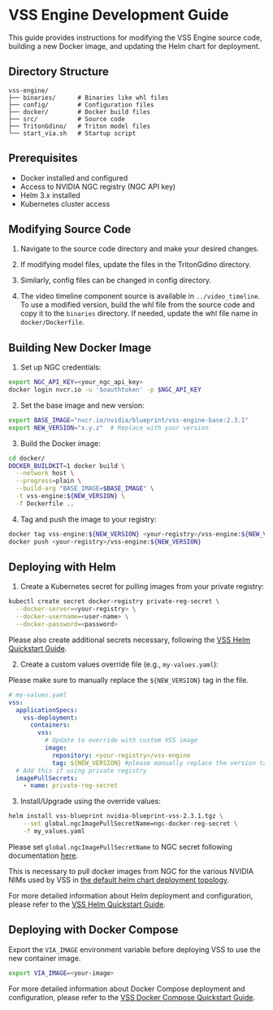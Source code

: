 # VSS Engine Development Guide

This guide provides instructions for modifying the VSS Engine source code, building a new Docker image, and updating the Helm chart for deployment.

## Directory Structure

```
vss-engine/
├── binaries/      # Binaries like whl files
├── config/        # Configuration files
├── docker/        # Docker build files
├── src/           # Source code
├── TritonGdino/   # Triton model files
└── start_via.sh   # Startup script
```

## Prerequisites

- Docker installed and configured
- Access to NVIDIA NGC registry (NGC API key)
- Helm 3.x installed
- Kubernetes cluster access

## Modifying Source Code

1. Navigate to the source code directory and make your desired changes.

2. If modifying model files, update the files in the TritonGdino directory.

3. Similarly, config files can be changed in config directory.

4. The video timeline component source is available in ``../video_timeline``. To use a modified version, build the whl file
   from the source code and copy it to the ``binaries`` directory. If needed, update the whl file name in ``docker/Dockerfile``.

## Building New Docker Image

1. Set up NGC credentials:
```bash
export NGC_API_KEY=<your_ngc_api_key>
docker login nvcr.io -u '$oauthtoken' -p $NGC_API_KEY
```

2. Set the base image and new version:
```bash
export BASE_IMAGE="nvcr.io/nvidia/blueprint/vss-engine-base:2.3.1"
export NEW_VERSION="x.y.z"  # Replace with your version
```

3. Build the Docker image:
```bash
cd docker/
DOCKER_BUILDKIT=1 docker build \
  --network host \
  --progress=plain \
  --build-arg "BASE_IMAGE=$BASE_IMAGE" \
  -t vss-engine:${NEW_VERSION} \
  -f Dockerfile ..
```

4. Tag and push the image to your registry:
```bash
docker tag vss-engine:${NEW_VERSION} <your-registry>/vss-engine:${NEW_VERSION}
docker push <your-registry>/vss-engine:${NEW_VERSION}
```

## Deploying with Helm

1. Create a Kubernetes secret for pulling images from your private registry:
```bash
kubectl create secret docker-registry private-reg-secret \
  --docker-server=<your-registry> \
  --docker-username=<user-name> \
  --docker-password=<password>
```

Please also create additional secrets necessary, following the [VSS Helm Quickstart Guide](https://docs.nvidia.com/vss/latest/content/run_via.html#deploy-using-helm).

2. Create a custom values override file (e.g., `my-values.yaml`):

Please make sure to manually replace the ``${NEW_VERSION}`` tag in the file.

```yaml
# my-values.yaml
vss:
  applicationSpecs:
    vss-deployment:
      containers:
        vss:
          # Update to override with custom VSS image
          image:
            repository: <your-registry>/vss-engine
            tag: ${NEW_VERSION} #please manually replace the version tag
  # Add this if using private registry
  imagePullSecrets:
    - name: private-reg-secret
```

3. Install/Upgrade using the override values:
```bash
helm install vss-blueprint nvidia-blueprint-vss-2.3.1.tgz \
    --set global.ngcImagePullSecretName=ngc-docker-reg-secret \
    -f my_values.yaml
```

Please set ``global.ngcImagePullSecretName`` to NGC secret following documentation [here](https://docs.nvidia.com/vss/latest/content/run_via.html#deploy-using-helm). 

This is necessary to pull docker images from NGC for the various NVIDIA NIMs used by VSS in [the default helm chart deployment topology](https://docs.nvidia.com/vss/latest/content/run_via.html#default-deployment-topology-and-models-in-use).

For more detailed information about Helm deployment and configuration, please refer to the [VSS Helm Quickstart Guide](https://docs.nvidia.com/vss/latest/content/run_via.html#deploy-using-helm).

## Deploying with Docker Compose
Export the `VIA_IMAGE` environment variable before deploying VSS to use the new container image.
```bash
export VIA_IMAGE=<your-image>
```

For more detailed information about Docker Compose deployment and configuration, please refer to the [VSS Docker Compose Quickstart Guide](https://docs.nvidia.com/vss/latest/content/quickstart_docker.html).
